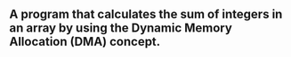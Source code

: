 ## A program that calculates the sum of integers in an array by using the Dynamic Memory Allocation (DMA) concept.
